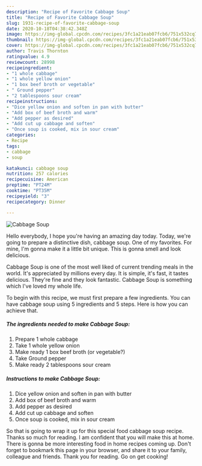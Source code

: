 ```yaml
---
description: "Recipe of Favorite Cabbage Soup"
title: "Recipe of Favorite Cabbage Soup"
slug: 1931-recipe-of-favorite-cabbage-soup
date: 2020-10-18T04:38:42.348Z
image: https://img-global.cpcdn.com/recipes/3fc1a21eab07fcb6/751x532cq70/cabbage-soup-recipe-main-photo.jpg
thumbnail: https://img-global.cpcdn.com/recipes/3fc1a21eab07fcb6/751x532cq70/cabbage-soup-recipe-main-photo.jpg
cover: https://img-global.cpcdn.com/recipes/3fc1a21eab07fcb6/751x532cq70/cabbage-soup-recipe-main-photo.jpg
author: Travis Thornton
ratingvalue: 4.9
reviewcount: 28998
recipeingredient:
- "1 whole cabbage"
- "1 whole yellow onion"
- "1 box beef broth or vegetable"
- " Ground pepper"
- "2 tablespoons sour cream"
recipeinstructions:
- "Dice yellow onion and soften in pan with butter"
- "Add box of beef broth and warm"
- "Add pepper as desired"
- "Add cut up cabbage and soften"
- "Once soup is cooked, mix in sour cream"
categories:
- Recipe
tags:
- cabbage
- soup

katakunci: cabbage soup 
nutrition: 257 calories
recipecuisine: American
preptime: "PT24M"
cooktime: "PT35M"
recipeyield: "3"
recipecategory: Dinner

---
```



![Cabbage Soup](https://img-global.cpcdn.com/recipes/3fc1a21eab07fcb6/751x532cq70/cabbage-soup-recipe-main-photo.jpg)

Hello everybody, I hope you're having an amazing day today. Today, we're going to prepare a distinctive dish, cabbage soup. One of my favorites. For mine, I'm gonna make it a little bit unique. This is gonna smell and look delicious.



Cabbage Soup is one of the most well liked of current trending meals in the world. It's appreciated by millions every day. It is simple, it's fast, it tastes delicious. They're fine and they look fantastic. Cabbage Soup is something which I've loved my whole life.


To begin with this recipe, we must first prepare a few ingredients. You can have cabbage soup using 5 ingredients and 5 steps. Here is how you can achieve that.

<!--inarticleads1-->

##### The ingredients needed to make Cabbage Soup:

1. Prepare 1 whole cabbage
1. Take 1 whole yellow onion
1. Make ready 1 box beef broth (or vegetable?)
1. Take  Ground pepper
1. Make ready 2 tablespoons sour cream




<!--inarticleads2-->

##### Instructions to make Cabbage Soup:

1. Dice yellow onion and soften in pan with butter
1. Add box of beef broth and warm
1. Add pepper as desired
1. Add cut up cabbage and soften
1. Once soup is cooked, mix in sour cream




So that is going to wrap it up for this special food cabbage soup recipe. Thanks so much for reading. I am confident that you will make this at home. There is gonna be more interesting food in home recipes coming up. Don't forget to bookmark this page in your browser, and share it to your family, colleague and friends. Thank you for reading. Go on get cooking!
